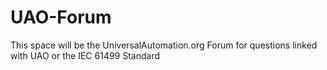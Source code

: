 # UAO-Forum
This space will be the UniversalAutomation.org Forum for questions linked with UAO or the IEC 61499 Standard
